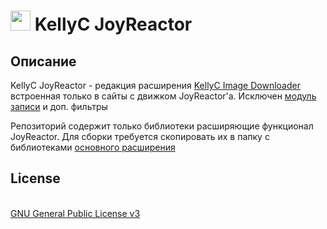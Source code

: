 <h1><img src="https://catface.ru/userfiles/media/udata_1645451107_nefuamyi.png" width="32"> KellyC JoyReactor</h1>

<p></p>
<p></p>
<h2>Описание</h2>

<p>KellyC JoyReactor - редакция расширения <a href="https://github.com/NC22/KellyC-Image-Downloader" target="_blank">KellyC Image Downloader</a> встроенная только в сайты с движком JoyReactor'а. Исключен <a href="https://kellydownloader.com/ru/links/recorder/" target="_blank">модуль записи</a> и доп. фильтры</p>

<p></p>
<p>Репозиторий содержит только библиотеки расширяющие функционал JoyReactor. Для сборки требуется скопировать их в папку с библиотеками <a href="https://github.com/NC22/KellyC-Image-Downloader">основного расширения</a></p>

<p></p>
<h2>License</h2>
<br>
<a href="http://www.gnu.org/licenses/gpl.html">GNU General Public License v3</a>
<br>
<br>